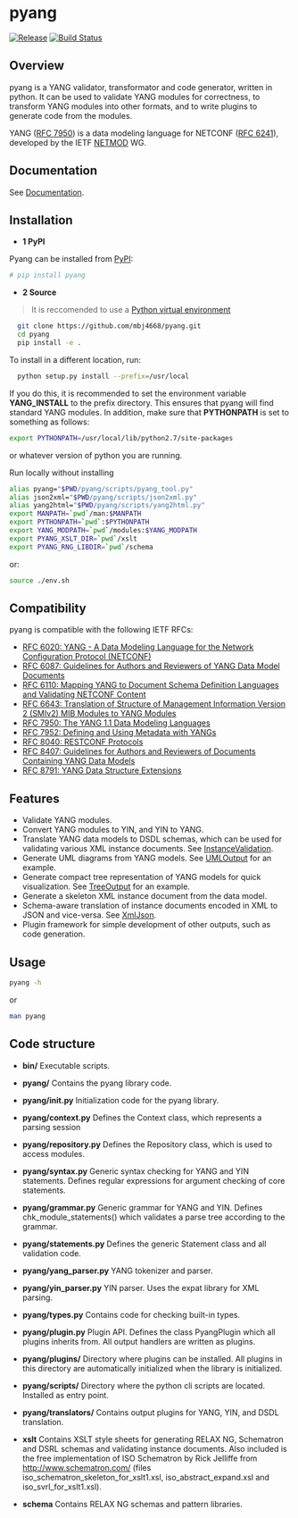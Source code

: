 # pyang #

[![Release](https://img.shields.io/github/v/release/mbj4668/pyang)](https://github.com/mbj4668/pyang/releases) [![Build Status](https://github.com/mbj4668/pyang/actions/workflows/tests.yml/badge.svg)](https://github.com/mbj4668/pyang/actions)

## Overview ##

pyang is a YANG validator, transformator and code generator, written
in python. It can be used to validate YANG modules for correctness, to
transform YANG modules into other formats, and to write plugins to
generate code from the modules.

YANG ([RFC 7950](http://tools.ietf.org/html/rfc7950)) is a data modeling language for NETCONF ([RFC 6241](http://tools.ietf.org/html/rfc6241)), developed by the IETF [NETMOD](http://www.ietf.org/html.charters/netmod-charter.html) WG.

## Documentation ##

See [Documentation](https://github.com/mbj4668/pyang/wiki/Documentation).

## Installation ##

- **1 PyPI**

Pyang can be installed from [PyPI](https://pypi.python.org/pypi):

```sh
# pip install pyang
```

- **2 Source**

> It is reccomended to use a [Python virtual environment](https://docs.python.org/3/tutorial/venv.html)

```sh
  git clone https://github.com/mbj4668/pyang.git
  cd pyang
  pip install -e .
```


To install in a different location, run:

```sh
  python setup.py install --prefix=/usr/local
```

If you do this, it is recommended to set the environment variable
**YANG_INSTALL** to the prefix directory.  This ensures that pyang will
find standard YANG modules. In addition, make sure that **PYTHONPATH** is set
to something as follows:

```sh
export PYTHONPATH=/usr/local/lib/python2.7/site-packages
```

or whatever version of python you are running.


Run locally without installing

```sh
alias pyang="$PWD/pyang/scripts/pyang_tool.py"
alias json2xml="$PWD/pyang/scripts/json2xml.py"
alias yang2html="$PWD/pyang/scripts/yang2html.py"
export MANPATH=`pwd`/man:$MANPATH
export PYTHONPATH=`pwd`:$PYTHONPATH
export YANG_MODPATH=`pwd`/modules:$YANG_MODPATH
export PYANG_XSLT_DIR=`pwd`/xslt
export PYANG_RNG_LIBDIR=`pwd`/schema
```

or:

```sh
source ./env.sh
```

## Compatibility ##

pyang is compatible with the following IETF RFCs:

  * [RFC 6020: YANG - A Data Modeling Language for the Network Configuration Protocol (NETCONF)](https://tools.ietf.org/html/rfc6020)
  * [RFC 6087: Guidelines for Authors and Reviewers of YANG Data Model Documents](https://tools.ietf.org/html/rfc6087)
  * [RFC 6110: Mapping YANG to Document Schema Definition Languages and Validating NETCONF Content](https://tools.ietf.org/html/rfc6110)
  * [RFC 6643: Translation of Structure of Management Information Version 2 (SMIv2) MIB Modules to YANG Modules](https://tools.ietf.org/html/rfc6643)
  * [RFC 7950: The YANG 1.1 Data Modeling Languages](https://tools.ietf.org/html/rfc7950)
  * [RFC 7952: Defining and Using Metadata with YANGs](https://tools.ietf.org/html/rfc7952)
  * [RFC 8040: RESTCONF Protocols](https://tools.ietf.org/html/rfc8040)
  * [RFC 8407: Guidelines for Authors and Reviewers of Documents Containing YANG Data Models](https://tools.ietf.org/html/rfc8407)
  * [RFC 8791: YANG Data Structure Extensions](https://tools.ietf.org/html/rfc8791)

## Features ##

  * Validate YANG modules.
  * Convert YANG modules to YIN, and YIN to YANG.
  * Translate YANG data models to DSDL schemas, which can be used for
    validating various XML instance documents. See
    [InstanceValidation](https://github.com/mbj4668/pyang/wiki/InstanceValidation).
  * Generate UML diagrams from YANG models. See
    [UMLOutput](https://github.com/mbj4668/pyang/wiki/UMLOutput) for
    an example.
  * Generate compact tree representation of YANG models for quick
    visualization. See
    [TreeOutput](https://github.com/mbj4668/pyang/wiki/TreeOutput) for
    an example.
  * Generate a skeleton XML instance document from the data model.
  * Schema-aware translation of instance documents encoded in XML to
    JSON and vice-versa. See
    [XmlJson](https://github.com/mbj4668/pyang/wiki/XmlJson).
  * Plugin framework for simple development of other outputs, such as
    code generation.

## Usage ##

```sh
pyang -h
```

or

```sh
man pyang
```

## Code structure ##

* **bin/**
  Executable scripts.

* **pyang/**
  Contains the pyang library code.

* **pyang/__init__.py**
  Initialization code for the pyang library.

* **pyang/context.py**
  Defines the Context class, which represents a parsing session

* **pyang/repository.py**
  Defines the Repository class, which is used to access modules.

* **pyang/syntax.py**
  Generic syntax checking for YANG and YIN statements.
  Defines regular expressions for argument checking of core
  statements.

* **pyang/grammar.py**
  Generic grammar for YANG and YIN.
  Defines chk_module_statements() which validates a parse tree
  according to the grammar.

* **pyang/statements.py**
  Defines the generic Statement class and all validation code.

* **pyang/yang_parser.py**
  YANG tokenizer and parser.

* **pyang/yin_parser.py**
  YIN parser.  Uses the expat library for XML parsing.

* **pyang/types.py**
  Contains code for checking built-in types.

* **pyang/plugin.py**
  Plugin API.  Defines the class PyangPlugin which all plugins
  inherits from. All output handlers are written as plugins.

* **pyang/plugins/**
  Directory where plugins can be installed.  All plugins in this
  directory are automatically initialized when the library is
  initialized.

* **pyang/scripts/**
  Directory where the python cli scripts are located.
  Installed as entry point.

* **pyang/translators/**
  Contains output plugins for YANG, YIN, and DSDL translation.

* **xslt**
  Contains XSLT style sheets for generating RELAX NG, Schematron and
  DSRL schemas and validating instance documents. Also included is the
  free implementation of ISO Schematron by Rick Jelliffe from
  http://www.schematron.com/ (files iso_schematron_skeleton_for_xslt1.xsl,
  iso_abstract_expand.xsl and iso_svrl_for_xslt1.xsl).

* **schema**
  Contains RELAX NG schemas and pattern libraries.



